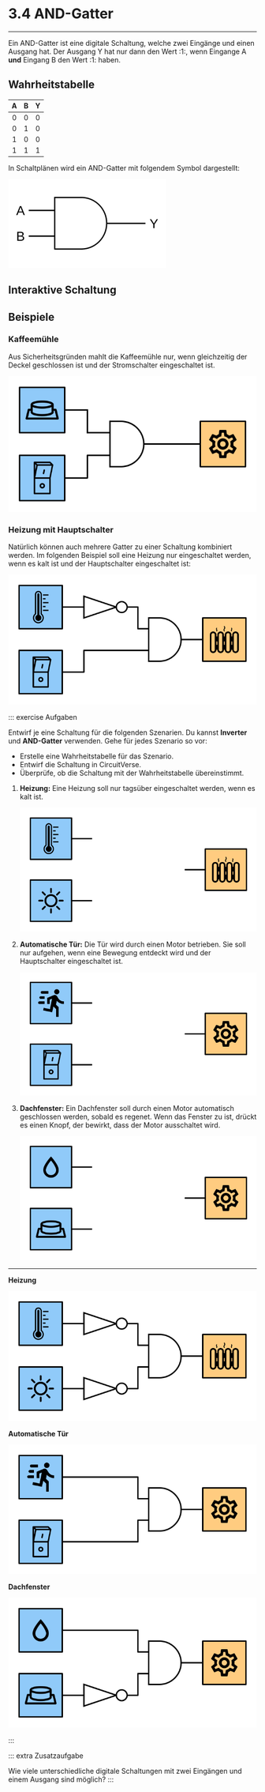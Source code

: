 # 3.4 AND-Gatter
---

Ein AND-Gatter ist eine digitale Schaltung, welche zwei Eingänge und einen Ausgang hat. Der Ausgang Y hat nur dann den Wert :1:, wenn Eingange A **und** Eingang B den Wert :1: haben.

## Wahrheitstabelle

|  A  |  B  |  Y  |
|:---:|:---:|:---:|
|  0  |  0  |  0  |
|  0  |  1  |  0  |
|  1  |  0  |  0  |
|  1  |  1  |  1  |

In Schaltplänen wird ein AND-Gatter mit folgendem Symbol dargestellt:

![](./and-gate.svg)

## Interaktive Schaltung

<VueCircuit id="rothe-and-gate"/>

## Beispiele

### Kaffeemühle

Aus Sicherheitsgründen mahlt die Kaffeemühle nur, wenn gleichzeitig der Deckel geschlossen ist und der Stromschalter eingeschaltet ist.

![](./coffee-mill.svg)

### Heizung mit Hauptschalter

Natürlich können auch mehrere Gatter zu einer Schaltung kombiniert werden. Im folgenden Beispiel soll eine Heizung nur eingeschaltet werden, wenn es kalt ist und der Hauptschalter eingeschaltet ist:

![](./heating-2.svg)

::: exercise Aufgaben

Entwirf je eine Schaltung für die folgenden Szenarien. Du kannst **Inverter** und **AND-Gatter** verwenden. Gehe für jedes Szenario so vor:

- Erstelle eine Wahrheitstabelle für das Szenario.
- Entwirf die Schaltung in CircuitVerse.
- Überprüfe, ob die Schaltung mit der Wahrheitstabelle übereinstimmt.

1. **Heizung:** Eine Heizung soll nur tagsüber eingeschaltet werden, wenn es kalt ist.

    ![](./ex-heating.svg)

2. **Automatische Tür:** Die Tür wird durch einen Motor betrieben. Sie soll nur aufgehen, wenn eine Bewegung entdeckt wird und der Hauptschalter eingeschaltet ist.

    ![](./ex-automatic-door.svg)

3. **Dachfenster:** Ein Dachfenster soll durch einen Motor automatisch geschlossen werden, sobald es regenet. Wenn das Fenster zu ist, drückt es einen Knopf, der bewirkt, dass der Motor ausschaltet wird.

    ![](./ex-roof-window.svg)

***

**Heizung**

![](./ex-heating-solution.svg)

**Automatische Tür**

![](./ex-automatic-door-solution.svg)

**Dachfenster**

![](./ex-roof-window-solution.svg)

:::


::: extra Zusatzaufgabe

Wie viele unterschiedliche digitale Schaltungen mit zwei Eingängen und einem Ausgang sind möglich?
:::
